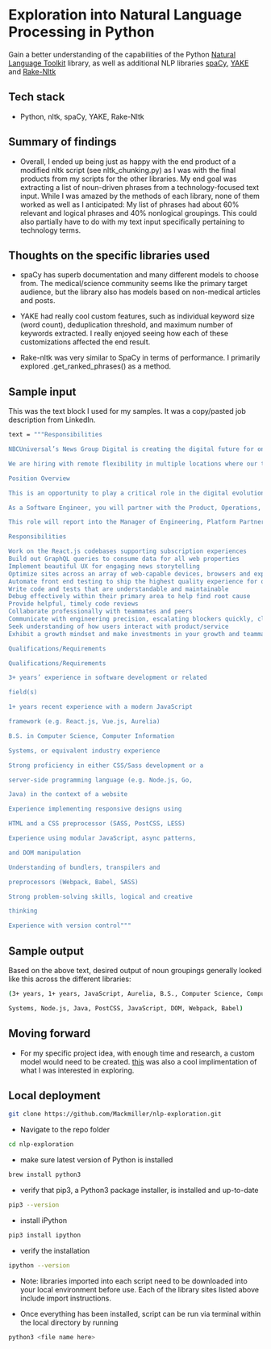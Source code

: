 # Exploration into Natural Language Processing in Python

Gain a better understanding of the capabilities of the Python [Natural Language Toolkit]() library, as well as additional NLP libraries [spaCy](https://spacy.io/), [YAKE](https://pypi.org/project/yake/) and [Rake-Nltk](https://pypi.org/project/rake-nltk/)

## Tech stack

- Python, nltk, spaCy, YAKE, Rake-Nltk

## Summary of findings

- Overall, I ended up being just as happy with the end product of a modified nltk script (see nltk_chunking.py) as I was with the final products from my scripts for the other libraries. My end goal was extracting a list of noun-driven phrases from a technology-focused text input. While I was amazed by the methods of each library, none of them worked as well as I anticipated: My list of phrases had about 60% relevant and logical phrases and 40% nonlogical groupings. This could also partially have to do with my text input specifically pertaining to technology terms. 

## Thoughts on the specific libraries used

- spaCy has superb documentation and many different models to choose from. The medical/science community seems like the primary target audience, but the library also has models based on non-medical articles and posts.

- YAKE had really cool custom features, such as individual keyword size (word count), deduplication threshold, and maximum number of keywords extracted. I really enjoyed seeing how each of these customizations affected the end result.

- Rake-nltk was very similar to SpaCy in terms of performance. I primarily explored .get_ranked_phrases() as a method.

## Sample input

This was the text block I used for my samples. It was a copy/pasted job description from LinkedIn.

```sh
text = """Responsibilities

NBCUniversal’s News Group Digital is creating the digital future for one of the world’s best-known and most-trusted news organizations. Our Digital Technology organization is at the center of building and improving a suite of digital products including user experiences across web, mobile apps, OTT devices, storytelling tools including CMS and curation systems, and a platform to distribute that content to hundreds of millions of users. Our brands include NBC News, Today, MSNBC, CNBC, E! News, and Telemundo Noticias.

We are hiring with remote flexibility in multiple locations where our teams are based: New York, NY; Seattle, WA; Englewood Cliffs, NJ; Universal City, CA.

Position Overview

This is an opportunity to play a critical role in the digital evolution of the NBCUniversal News Group across our entire news portfolio.

As a Software Engineer, you will partner with the Product, Operations, Design, and Editorial teams to bring NBC News Digital content to life. You will be a significant influence on our product roadmap, bringing a technical and strategic perspective. You will work alongside fellow inspired developers in a fast-paced environment using technologies like Sass, React.js and GraphQL to help shape the future of digital news.

This role will report into the Manager of Engineering, Platform Partnerships.

Responsibilities

Work on the React.js codebases supporting subscription experiences
Build out GraphQL queries to consume data for all web properties
Implement beautiful UX for engaging news storytelling
Optimize sites across an array of web-capable devices, browsers and experiences
Automate front end testing to ship the highest quality experience for our audience
Write code and tests that are understandable and maintainable
Debug effectively within their primary area to help find root cause
Provide helpful, timely code reviews
Collaborate professionally with teammates and peers
Communicate with engineering precision, escalating blockers quickly, clarifying requirements and sharing assumptions
Seek understanding of how users interact with product/service
Exhibit a growth mindset and make investments in your growth and teammates’ growth

Qualifications/Requirements

Qualifications/Requirements

3+ years’ experience in software development or related

field(s)

1+ years recent experience with a modern JavaScript

framework (e.g. React.js, Vue.js, Aurelia)

B.S. in Computer Science, Computer Information

Systems, or equivalent industry experience

Strong proficiency in either CSS/Sass development or a

server-side programming language (e.g. Node.js, Go,

Java) in the context of a website

Experience implementing responsive designs using

HTML and a CSS preprocessor (SASS, PostCSS, LESS)

Experience using modular JavaScript, async patterns,

and DOM manipulation

Understanding of bundlers, transpilers and

preprocessors (Webpack, Babel, SASS)

Strong problem-solving skills, logical and creative

thinking

Experience with version control"""
```

## Sample output

Based on the above text, desired output of noun groupings generally looked like this across the different libraries:

```sh
(3+ years, 1+ years, JavaScript, Aurelia, B.S., Computer Science, Computer Information

Systems, Node.js, Java, PostCSS, JavaScript, DOM, Webpack, Babel)
```

## Moving forward

- For my specific project idea, with enough time and research, a custom model would need to be created. [this](https://github.com/shivahari/identify-tech-words) was also a cool implimentation of what I was interested in exploring.

## Local deployment

```sh
git clone https://github.com/Mackmiller/nlp-exploration.git
```

- Navigate to the repo folder

```sh
cd nlp-exploration
```

- make sure latest version of Python is installed

```sh
brew install python3
```

- verify that pip3, a Python3 package installer, is installed and up-to-date

```sh
pip3 --version
```

- install iPython

```sh
pip3 install ipython
```

- verify the installation

```sh
ipython --version
```

- Note: libraries imported into each script need to be downloaded into your local environment before use. Each of the library sites listed above include import instructions.

- Once everything has been installed, script can be run via terminal within the local directory by running 

```sh
python3 <file name here>
```